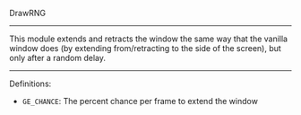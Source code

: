 
DrawRNG

---

This module extends and retracts the window the same way that the vanilla window does (by extending from/retracting to the side of the screen), but only after a random delay.

---

Definitions:

  * `GE_CHANCE`: The percent chance per frame to extend the window
